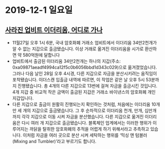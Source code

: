 # 2019-12-1 일요일

## [사라진 업비트 이더리움, 어디로 가나](http://www.bloter.net/archives/362989)
- 11월27일 오후 1시 6분, 국내 암호화폐 거래소 업비트에서 이더리움 34만2천개가 알 수 없는 지갑으로 출금됐습니다. 이상 거래로 옮겨진 이더리움을 시가로 환산하면 약 580억원에 달합니다
- 업비트에서 출금된 이더리움 34만2천개는 하나의 지갑(주소: 0xa09871aeadf4994ca12f5c0b6056bbd1d343c029)으로 옮겨졌었습니다. 그러나 다음 날인 28일 오후 4시경, 다른 지갑으로 자금을 분산시키려는 움직임이 포착됐습니다. 이더스캔 입출금 내역에 따르면, 이 작업은 같은 날 오후 5시 53분까지 진행됐습니다. 총 4개의 다른 지갑으로 13번에 걸쳐 자금을 출금시킨 것입니다. 4개 지갑 중 비교적 작은 금액이 출금된 지갑은 거래소 바이낸스의 암호화폐 개인 지갑입니다.
- 다른 지갑으로 출금이 원활히 진행되는지 확인하는 것처럼, 처음에는 이더리움 10개만 세 개의 지갑으로 출금됐습니다. 그 후 순차적으로 이더리움 천개, 만개, 십만개까지 각각 지갑으로 이동 시켜 자금을 분산했습니다. 다른 지갑으로 옮겨진 이더리움은 다시 여러 개 지갑으로 출금됐습니다. 블록체인 업계에서는 이러한 행위가 이루어지는 까닭을 탈취한 암호화폐의 추적을 어렵게 하기 위해서라고 추측하고 있습니다. 이처럼 자금을 여러 곳으로 분산 시켜 세탁하는 행위를 ‘믹싱 앤 텀블러(Mixing and Tumbler)’라고 부르기도 합니다.
